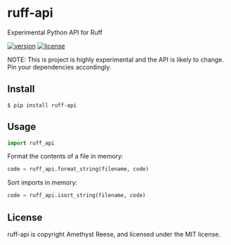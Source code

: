 # ruff-api

Experimental Python API for Ruff

[![version](https://img.shields.io/pypi/v/ruff-api.svg)](https://pypi.org/project/ruff-api)
[![license](https://img.shields.io/pypi/l/ruff-api.svg)](https://github.com/amyreese/ruff-api/blob/main/LICENSE)


NOTE: This is project is highly experimental and the API is likely to change.
Pin your dependencies accordingly.


Install
-------

```shell-session
$ pip install ruff-api
```


Usage
-----

```py
import ruff_api
```

Format the contents of a file in memory:

```py
code = ruff_api.format_string(filename, code)
```

Sort imports in memory:

```py
code = ruff_api.isort_string(filename, code)
```


License
-------

ruff-api is copyright Amethyst Reese, and licensed under the MIT license.
